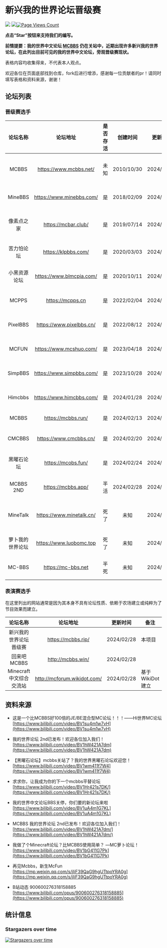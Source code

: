 # 新兴我的世界论坛晋级赛
![](https://img.shields.io/badge/license-CC--BY--SA--4.0-green) ![](https://img.shields.io/github/stars/LYOfficial/BBSPK)[![Page Views Count](https://badges.toozhao.com/badges/01HQQVTKDKVBPNJRYX9B8VEF3E/green.svg)](https://badges.toozhao.com/stats/01HQQVTKDKVBPNJRYX9B8VEF3E "Get your own page views count badge on badges.toozhao.com")

**点击“Star”按钮来支持我们的编写。**

**前情提要：我的世界中文论坛 [MCBBS](https://www.mcbbs.net/) 仍在关站中，近期出现许多新兴我的世界论坛，在此列出目前可见的我的世界中文论坛，旁观晋级赛现状。**

表格内容均收集得来，不代表本人观点。

欢迎各位在页面底部找到仓库，fork后进行增添，感谢每一位贡献者的pr！请同时填写表格和资料来源，谢谢！

## 论坛列表

### 晋级赛选手

| 论坛名称 | 论坛地址 | 是否存活 | 创建时间 | 更新时间 | 备注 |
|:----------: | :----------: | :-----------:  | :-----------:  | :-----------:  |------------ |
| MCBBS | https://www.mcbbs.net/ | 未知 | 2010/10/30 | 2024/02/27 | 直属B站的我的世界中文论坛 |
| MineBBS | https://www.minebbs.com/ | 是 | 2018/02/09 | 2024/02/27 | 私人论坛，主营基岩版 |
| 像素点之家 |   https://mcbar.club/    | 是 | 2019/07/14 | 2024/02/27 | 百度minecraft吧的替代品 |
| 苦力怕论坛 | https://klpbbs.com/ | 是 | 2020/03/03 | 2024/02/27 | 主营基岩版的苦力怕论坛 |
| 小黑资源论坛 | https://www.blmcpia.com/ | 是 | 2020/10/11 | 2024/02/27 | 私人论坛，未备案 |
| MCPPS | https://mcpps.cn | 是 | 2022/02/04 | 2024/02/27 | 私人论坛，已备案 |
| PixelBBS | https://www.pixelbbs.cn/ | 是 | 2022/08/12 | 2024/02/27 | 私人论坛，收费服务 |
| MCFUN | https://www.mcshuo.com/ | 是 | 2023/04/18 | 2024/02/27 | 企业备案，未公安网备 |
| SimpBBS | https://www.simpbbs.com/ | 是 | 2023/10/28 | 2024/02/27 | 私人论坛，未备案 |
| Himcbbs | https://www.himcbbs.com/ | 是 | 2024/01/28 | 2024/02/28 | 私人论坛，未备案 |
| MCBBS |    https://mcbbs.run/    | 是 | 2024/02/13 | 2024/02/28 | 画了个圈的论坛 |
| CMCBBS | https://www.cmcbbs.cn/ | 是 | 2024/02/20 | 2024/02/28 | 私人论坛，未备案 |
| 黑曜石论坛 | https://mcobs.fun/ | 是 | 2024/02/24 | 2024/02/28 | 私人论坛，未备案 |
| MCBBS 2ND | https://mcbbs.app/ | 半活 | 2024/02/28 | 2024/02/27 | 私人论坛，加载很慢 |
| MineTalk | https://www.minetalk.cn/ | 死了 | 未知 | 2024/02/27 | 私人论坛，五百元卖数据库 |
| 萝卜我的世界论坛 | https://www.luobomc.top | 死了 | 未知 | 2024/02/27 | 私人论坛，无法加载 |
| MC-BBS | https://mc-bbs.net | 半死 | 未知 | 2024/02/27 | 私人论坛，情况不明 |

### 表演赛选手
在这里列出的网站通常是因为其本身不具有论坛性质、依赖于农场建立或纯粹为了节目效果而建立。

| 论坛名称 | 论坛地址 | 更新时间 | 备注 |
|:----------: | :----------: | :-----------:  |------------ |
| 新兴我的世界论坛晋级赛 | https://mcbbs.rip/ | 2024/02/28 | 本项目 |
| 回来吧MCBBS | http://mcbbs.win/ | 2024/02/28 |  |
| Minecraft中文综合交流站 | http://mcforum.wikidot.com/ | 2024/02/28 | 基于 WikiDot 建立 | 


## 资料来源

- 这是一个比MCBBS好100倍的JE/BE混合型MC论坛！！！——Hi世界MC论坛
  [https://www.bilibili.com/video/BV1su4m1w7vH](https://www.bilibili.com/video/BV1su4m1w7vH)

- 我的世界论坛 2nd已发布！欢迎各位加入我们！
  [https://www.bilibili.com/video/BV1hW421A7dm](https://www.bilibili.com/video/BV1hW421A7dm)

- 【黑曜石论坛】mcbbs关站了？我的世界黑曜石论坛欢迎您！
  [https://www.bilibili.com/video/BV1wm411f7W4](https://www.bilibili.com/video/BV1wm411f7W4)

- 求求你，让我成为你的下一个mcbbs平替论坛 
  [https://www.bilibili.com/video/BV1Hr421s7DK/](https://www.bilibili.com/video/BV1Hr421s7DK/)

- 我的世界中文论坛BBS关停，你们要的新论坛来啦 
  [https://www.bilibili.com/video/BV1uA4m1G7KL](https://www.bilibili.com/video/BV1uA4m1G7KL)

- MCBBS 我的世界论坛 2nd已发布！欢迎各位加入我们！
  [https://www.bilibili.com/video/BV1hW421A7dm/](https://www.bilibili.com/video/BV1hW421A7dm/)

- 我做了个Minecraft论坛？比MCBBS使用简单？ —MC萝卜论坛！
  [https://www.bilibili.com/video/BV1bG411G7Pk](https://www.bilibili.com/video/BV1bG411G7Pk)

- 再见Mcbbs，新生McFun
  [https://mp.weixin.qq.com/s/jIiF39QaG9hgUTtpoYRA0g](https://mp.weixin.qq.com/s/jIiF39QaG9hgUTtpoYRA0g)

- B站动态 900600276318158885
  [https://www.bilibili.com/opus/900600276318158885](https://www.bilibili.com/opus/900600276318158885)



## 统计信息

### Stargazers over time

[![Stargazers over time](https://starchart.cc/LYOfficial/BBSPK.svg?variant=adaptive)](https://starchart.cc/LYOfficial/BBSPK)
